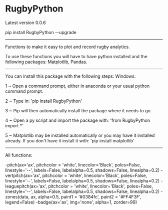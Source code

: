 # RugbyPython
Latest version 0.0.6

pip install RugbyPython --upgrade

---------------------

Functions to make it easy to plot and record rugby analytics.

To use these functions you will have to have python installed and the following packages: Matplotlib, Pandas.

---------------------
You can install this package with the following steps:
Windows: 

1 ~ Open a command prompt, either in anaconda or your usual python command prompt. 

2 ~ Type in: 'pip install RugbyPython'

3 ~ Pip will then automatically install the package where it needs to go.

4 ~ Open a py script and import the package with: 'from RugbyPython import *'

5 ~ Matplotlib may be installed automatically or you may have it installed already. If you don't have it install it with: 'pip install matplotlib'

---------------------

All functions:

-pitch(ax='ax', pitchcolor = 'white', linecolor='Black', poles=False, linestyle='--', labels=False, labelalpha=0.5, shadows=False, linealpha=0.2)
-vertpitch(ax='ax', pitchcolor = 'white', linecolor='Black', poles=False, linestyle='--', labels=False, labelalpha=0.5, shadows=False, linealpha=0.2)
-leaguepitch(ax='ax', pitchcolor = 'white', linecolor='Black', poles=False, linestyle='--', labels=False, labelalpha=0.5, shadows=False, linealpha=0.2)
-zones(data, ax, alpha=0.5, paint1 = '#0384fc', paint2 = '#FF4F3F', legend=False)
-badge(ax='ax', img='none', alpha=1, zorder=99)
